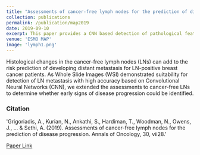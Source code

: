 ```yaml
---
title: "Assessments of cancer-free lymph nodes for the prediction of disease progression"
collection: publications
permalink: /publication/map2019
date: 2019-09-10
excerpt: This paper provides a CNN based detection of pathological features in lymph nodes to analyse early signs of breast cancer
venue: 'ESMO MAP'
image: 'lymph1.png'
---
```


Histological changes in the cancer-free lymph nodes (LNs) can add to the risk prediction of developing distant metastasis for LN-positive breast cancer patients. As Whole Slide Images (WSI) demonstrated suitability for detection of LN metastasis with high accuracy based on Convolutional Neural Networks (CNN), we extended the assessments to cancer-free LNs to determine whether early signs of disease progression could be identified.

### Citation
'Grigoriadis, A., Kurian, N., Ankathi, S., Hardiman, T., Woodman, N., Owens, J., ... & Sethi, A. (2019). Assessments of cancer-free lymph nodes for the prediction of disease progression. Annals of Oncology, 30, vii28.'

[Paper Link](https://cslide.ctimeetingtech.com/map2019/attendee/confcal/presentation)
